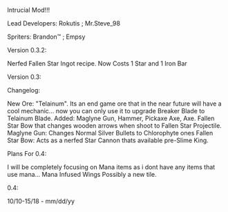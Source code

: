 Intrucial Mod!!! 

Lead Developers: Rokutis ; Mr.Steve_98

Spriters: Brandon™ ; Empsy


Version 0.3.2:

Nerfed Fallen Star Ingot recipe. Now Costs 1 Star and 1 Iron Bar



Version 0.3:

Changelog:

New Ore: "Telainum". Its an end game ore that in the near future will have a cool mechanic... now you can only use it to upgrade Breaker Blade
to Telainum Blade.
Added: Maglyne Gun, Hammer, Pickaxe Axe, Axe. Fallen Star Bow that changes wooden arrows when shoot to Fallen Star Projectile.
Maglyne Gun: Changes Normal Silver Bullets to Chlorophyte ones
Fallen Star Bow: Acts as a nerfed Star Cannon thats available pre-Slime King.


Plans For 0.4:

I will be completely focusing on Mana items as i dont have any items that use mana...
Mana Infused Wings
Possibly a new tile.

0.4:

10/10-15/18 - mm/dd/yy



